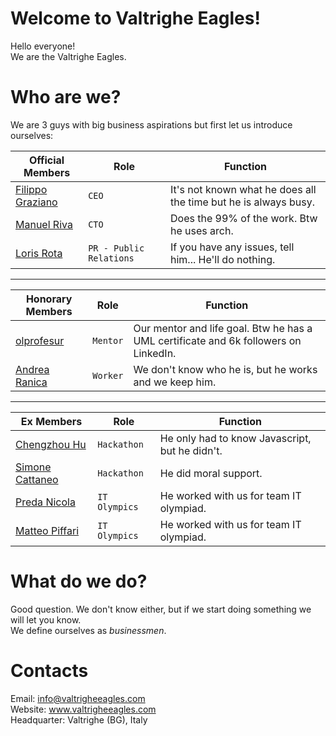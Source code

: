 # Welcome to Valtrighe Eagles!

Hello everyone!
<br>
We are the Valtrighe Eagles.

# Who are we?

We are 3 guys with big business aspirations but first let us introduce ourselves:

|Official Members                |Role                          |Function                         |
|----------------|-------------------------------|-----------------------------|
|[Filippo Graziano](https://github.com/Grax03)|`CEO`|It's not known what he does all the time but he is always busy.|
|[Manuel Riva](https://github.com/BlackWolf4k)|`CTO`|Does the 99% of the work. Btw he uses arch.|
|[Loris Rota](https://github.com/Loriss07)|`PR - Public Relations`|If you have any issues, tell him... He'll do nothing.|

<hr>

|Honorary Members                |Role                          |Function                         |
|----------------|-------------------------------|-----------------------------|
|[olprofesur](https://github.com/olprofesur)|`Mentor`|Our mentor and life goal. Btw he has a UML certificate and 6k followers on LinkedIn.|
|[Andrea Ranica](https://github.com/andrearanica)|`Worker`|We don't know who he is, but he works and we keep him.|

<hr>

|Ex Members                |Role                          |Function                         |
|----------------|-------------------------------|-----------------------------|
|[Chengzhou Hu](https://github.com/hcz01)|`Hackathon`|He only had to know Javascript, but he didn't.|
|[Simone Cattaneo](https://github.com/SimoneCattaneo17)|`Hackathon`|He did moral support.|
|[Preda Nicola](https://github.com/nicolapreda)|`IT Olympics`|He worked with us for team IT olympiad.|
|[Matteo Piffari](https://github.com/matteopiffari)|`IT Olympics`|He worked with us for team IT olympiad.|

# What do we do?
Good question. We don't know either, but if we start doing something we will let you know.
<br>
We define ourselves as *businessmen*.

# Contacts
Email: info@valtrigheeagles.com
<br>
Website: www.valtrigheeagles.com
<br>
Headquarter: Valtrighe (BG), Italy
